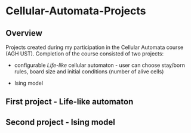 # Cellular-Automata-Projects

## Overview 
Projects created during my participation in the Cellular Automata course (AGH UST). Completion of the course consisted of two projects:

 * configurable *Life-like* cellular automaton - user can choose stay/born rules, board size and initial conditions (number of alive cells)

 * Ising model


## First project - Life-like automaton


## Second project - Ising model